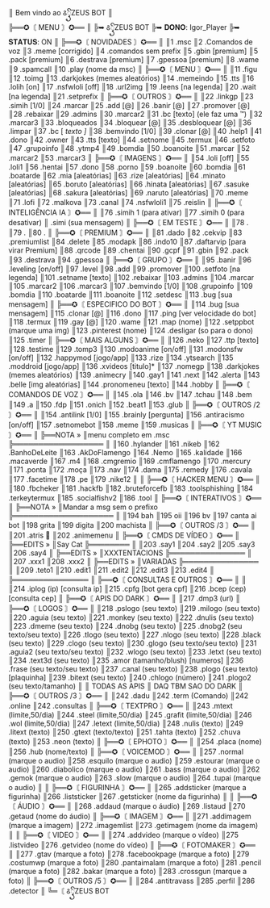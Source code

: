

║ Bem vindo ao ꯴᩠ꦽꦼZEUS BOT
║       
╠══✪〘 MENU 〙✪══
║
╠➥ ꯴᩠ꦽꦼZEUS BOT
╠➥ 𝐃𝐎𝐍𝐎: Igor_Player
╠➥ 𝐒𝐓𝐀𝐓𝐔𝐒: ON
║
╠══✪〘 NOVIDADES 〙✪══
║
║1 .msc
║2 .Comandos de voz
║3 .meme [corrigido]
║4 .comandos sem prefix
║5 .gbin [premium]
║5 .pack [premium]
║6 .destrava [premium]
║7 .gpessoa [premium]
║8 .wame
║9 .spamcall
║10 .play (nome da msc)
║
╠══✪〘 MENU 〙✪══
║
║11 .figu
║12 .toimg
║13 .darkjokes (memes aleatórios)
║14 .memeindo
║15 .tts
║16 .lolih [on]
║17 .nsfwloli [off]
║18 .url2img
║19 .leens [na legenda]
║20 .wait [na legenda]
║21 .setprefix
║
╠══✪〘 OUTROS 〙✪══
║
║22 .linkgp
║23 .simih [1/0]
║24 .marcar
║25 .add [@]
║26 .banir [@]
║27 .promover [@]
║28 .rebaixar
║29 .admins
║30 .marcar2
║31 .bc [texto] (ele faz uma ™)
║32 .marcar3
║33 .bloqueados
║34 .bloquear [@]
║35 .desbloquear [@]
║36 .limpar
║37 .bc [ *texto ]*
║38 .bemvindo [1/0]
║39 .clonar [@]
║40 .help1
║41 .dono
║42 .owner
║43 .tts [texto]
║44 .setnome
║45 .termux
║46 .setfoto
║47 .grupoinfo
║48 .ytmp4
║49 .bomdia
║50 .boanoite
║51 .marcar
║52 .marcar2
║53 .marcar3
║
╠══✪〘 IMAGENS 〙✪══
║
║54 .loli [off]
║55 .loli1
║56 .hentai
║57 .dono
║58 .porno
║59 .boanoite
║60 .bomdia
║61 .boatarde
║62 .mia [aleatórias]
║63 .rize [aleatórias]
║64 .minato [aleatórias]
║65 .boruto [aleatórias]
║66 .hinata [aleatórias]
║67 .sasuke [aleatórias]
║68 .sakura [aleatórias]
║69 .naruto [aleatórias]
║70 .meme   
║71 .lofi
║72 .malkova
║73 .canal
║74 .nsfwloli1
║75 .reislin
║
╠══✪〘 INTELIGÊNCIA IA 〙✪══
║
║76 .simih 1 (para ativar)
║77 .simih 0 (para desativar)
║ .simi (sua mensagem)
║
╠══✪〘 EM TESTE 〙✪══
║
║78 .
║79 .
║80 .
║
╠══✪〘 PREMIUM 〙✪══
║
║81 .dado
║82 .cekvip
║83 .premiumlist
║84 .delete
║85 .modapk
║86 .indo10
║87 .daftarvip [para virar Premium]
║88 .qrcode
║89 .chentai
║90 .gcpf
║91 .gbin
║92 .pack
║93 .destrava
║94 .gpessoa
║
╠══✪〘 GRUPO 〙✪══
║
║95 .banir
║96 .leveling [on/off]
║97 .level
║98 .add
║99 .promover
║100 .setfoto [na legenda]
║101 .setname [texto]
║102 .rebaixar
║103 .admins
║104 .marcar
║105 .marcar2
║106 .marcar3
║107 .bemvindo [1/0]
║108 .grupoinfo
║109 .bomdia
║110 .boatarde
║111 .boanoite
║112 .setdesc
║113 .bug [sua mensagem]
║
╠══✪〘 ESPECIFICO DO BOT 〙✪══
║
║114 .bug [sua mensagem]
║115 .clonar [@]
║116 .dono
║117 .ping [ver velocidade do bot]
║118 .termux
║119 .gay [@]
║120 .wame
║121 .map (nome)
║122 .setppbot (marque uma img)
║123 .pinterest (nome)
║124 .desligar (so para o dono)
║125 .timer
║
╠══✪〘 MAIS ALGUNS 〙✪══
║
║126 .neko
║127 .ttp [texto]
║128 .testime
║129 .tomp3
║130 .modoanime [on/off]
║131 .modonsfw [on/off]
║132 .happymod [jogo/app]
║133 .rize
║134 .ytsearch
║135 .moddroid [jogo/app]
║136 .xvideos [titulo]*
║137 .nomegp
║138 .darkjokes (memes aleatórios)
║139 .animecry
║140 .gay1
║141 .next
║142 .alerta
║143 .belle [img aleatórias]
║144 .pronomeneu [texto]
║144 .hobby
║
╠══✪〘 COMANDOS DE VOZ 〙✪══
║
║145 .ola
║146 .bv
║147 .tchau
║148 .bem
║149 .a
║150 .fdp
║151 .onich
║152 .beat1
║153 .glub
║
╠══✪〘 OUTROS /2 〙✪══
║
║154 .antilink [1/0]
║155 .brainly [pergunta]
║156 .antiracismo [on/off]
║157 .setnomebot
║158 .meme
║159 .musicas
║
╠══✪〘 YT MUSIC 〙✪══
║
╠══NOTA »
║menu completo em .msc
╠══════════════════
║
║160 .hylander
║161 .nikeb
║162 .BanhoDeLeite
║163 .AkDoFlamengo
║164 .Nemo
║165 .kalidade
║166 .macaverde
║167 .m4
║168 .cmgremio
║169 .cmflamengo
║170 .mercury
║171 .ponta
║172 .moça
║173 .nav
║174 .dama
║175 .remedy
║176 .cavala
║177 .facetime
║178 .pe
║179 .nike12
║
║
╠══✪〘 HACKER MENU 〙✪══
║
║180 .fbcheker
║181 .hackfb
║182 .bruteforcefb
║183 .toolsphishing
║184 .terkeytermux
║185 .socialfishv2
║186 .tool
║
╠══✪〘 INTERATIVOS 〙✪══
║
╠══NOTA »
║Mandar a msg sem o prefixo
╠════════════════════
║
║194 bah
║195 oii
║196 bv
║197 canta ai bot
║198 grita
║199 digita
║200 machista
║
╠══✪〘 OUTROS /3 〙✪══
║
║201 .atris 🔞
║202 .animemenu
║
╠══✪〘 CMDS DE VÍDEO 〙✪══
║
╠══EDITS »
║Say Cat
╠════════
║
║203 .say1
║204 .say2
║205 .say3
║206 .say4
║
╠══EDITS »
║XXXTENTACIONS
╠═══════════════
║
║207 .xxx1
║208 .xxx2
║
╠══EDITS »
║VARIADAS
╠═══════════════
║
║209 .teto1
║210 .edit1
║211 .edit2
║212 .edit3
║213 .edit4
║
╠═══════════════
║
╠══✪〘 CONSULTAS E OUTROS 〙✪══
║
║
║214 .iplog (ip) [consulta ip]
║215 .cpfg [bot gera cpf]
║216 .bcep (cep) [consulta cep]
║
╠══✪〘 APIS DO DARK 〙✪══
║
║217 .dmp3 (url)
║
╠══✪〘 LOGOS 〙✪══
║
║218 .pslogo (seu texto)
║219 .milogo (seu texto)
║220 .aguia (seu texto)
║221 .monkey (seu texto)
║222 .dnulis (seu texto)
║223 .dmeme (seu texto)
║224 .dnobg (seu texto)
║225 .dnobg2 (seu texto/seu texto)
║226 .tlogo (seu texto)
║227 .nlogo (seu texto)
║228 .black (seu texto)
║229 .clogo (seu texto)
║230 .glogo (seu texto/seu texto)
║231 .aguia2 (seu texto/seu texto)
║232 .wlogo (seu texto)
║233 .letxt (seu texto)
║234 .text3d (seu texto)
║235 .amor (tamanho/blush) [numeros]
║236 .frase (seu texto/seu texto)
║237 .canal (seu texto)
║238 .plogo (seu texto) [plaquinha]
║239 .bitext (seu texto)
║240 .chlogo (número)
║241 .plogo2 (seu texto/tamanho)
║
║ TODAS AS APIS
║ DAQ TBM SAO DO DARK
║
╠══✪〘 OUTROS /3 〙✪══
║
║242 .dadu
║242 .term (Comando)
║242 .online
║242 .consultas
║
╠══✪〘 TEXTPRO 〙✪══
║
║243 .mtext (limite,50/dia)
║244 .steel (limite,50/dia)
║245 .grafit (limite,50/dia)
║246 .wol (limite,50/dia)
║247 .letext (limite,50/dia)
║248 .nulis (texto)
║249 .litext (texto)
║250 .gtext (texto/texto)
║251 .tahta (texto)
║252 .chuva (texto)
║253 .neon (texto)
║
╠══✪〘 EPHOTO 〙✪══
║
║254 .placa (nome)
║256 .hub (nome/texto)
║
╠══✪〘 VOICEMOD 〙✪══
║
║257 .normal (marque o audio)
║258 .esquilo (marque o audio)
║259 .estourar (marque o audio)
║260 .diabolico (marque o audio)
║261 .bass (marque o audio)
║262 .gemok (marque o audio)
║263 .slow (marque o audio)
║264 .tupai (marque o audio)
║
║
╠══✪〘 FIGURINHA 〙✪══
║
║265 .addsticker (marque a figurinha)
║266 .liststicker
║267 .getsticker (nome da figurinha)
║
║
╠══✪〘 ÁUDIO 〙✪══
║
║268 .addaud (marque o áudio)
║269 .listaud
║270 .getaud (nome do áudio)
║
╠══✪〘 IMAGEM 〙✪══
║
║271 .addimagem (marque a imagem)
║272 .imagemlist
║273 .getimagem (nome da imagem)
║
║
╠══✪〘 VIDEO 〙✪══
║
║274 .addvideo (marque o vídeo)
║275 .listvideo
║276 .getvideo (nome do vídeo)
║
╠══✪〘 FOTOMAKER 〙✪══
║
║277 .gtav (marque a foto)
║278 .facebookpage (marque a foto)
║279 .costumwp (marque a foto)
║280 .pantaimalam (marque a foto)
║281 .pencil (marque a foto)
║282 .bakar (marque a foto)
║283 .crossgun (marque a foto)
║
╠══✪〘 OUTROS /5 〙✪══
║
║284 .antitravass
║285 .perfil 
║286 .detector 
║
╚═〘 ꯴᩠ꦽꦼZEUS BOT



